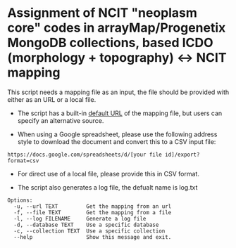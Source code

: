 # Assignment of NCIT "neoplasm core" codes in arrayMap/Progenetix MongoDB collections, based ICDO (morphology + topography) <-> NCIT mapping

This script needs a mapping file as an input, the file should be provided with either as an URL or a local file.

* The script has a built-in [default URL](https://docs.google.com/spreadsheets/d/1MDTs7jD1D8fSlYfp3lBzCqk8U9F27QxF1PMN40nu454/export?format=csv) of the mapping file, but users can specify an alternative source.

* When using a Google spreadsheet, please use the following address style to download the document and convert this to a CSV input file:

`https://docs.google.com/spreadsheets/d/[your file id]/export?format=csv`

* For direct use of a local file, please provide this in CSV format.

* The script also generates a log file, the defualt name is log.txt

```
Options:
  -u, --url TEXT         Get the mapping from an url
  -f, --file TEXT        Get the mapping from a file
  -l, --log FILENAME     Generate a log file
  -d, --database TEXT    Use a specific database
  -c, --collection TEXT  Use a specific collection
  --help                 Show this message and exit.
```
